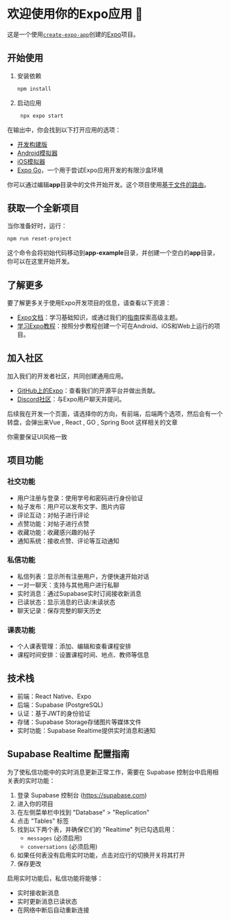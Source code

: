 # 欢迎使用你的Expo应用 👋

这是一个使用[`create-expo-app`](https://www.npmjs.com/package/create-expo-app)创建的[Expo](https://expo.dev)项目。

## 开始使用

1. 安装依赖

   ```bash
   npm install
   ```

2. 启动应用

   ```bash
    npx expo start
   ```

在输出中，你会找到以下打开应用的选项：

- [开发构建版](https://docs.expo.dev/develop/development-builds/introduction/)
- [Android模拟器](https://docs.expo.dev/workflow/android-studio-emulator/)
- [iOS模拟器](https://docs.expo.dev/workflow/ios-simulator/)
- [Expo Go](https://expo.dev/go)，一个用于尝试Expo应用开发的有限沙盒环境

你可以通过编辑**app**目录中的文件开始开发。这个项目使用[基于文件的路由](https://docs.expo.dev/router/introduction)。

## 获取一个全新项目

当你准备好时，运行：

```bash
npm run reset-project
```

这个命令会将初始代码移动到**app-example**目录，并创建一个空白的**app**目录，你可以在这里开始开发。

## 了解更多

要了解更多关于使用Expo开发项目的信息，请查看以下资源：

- [Expo文档](https://docs.expo.dev/)：学习基础知识，或通过我们的[指南](https://docs.expo.dev/guides)探索高级主题。
- [学习Expo教程](https://docs.expo.dev/tutorial/introduction/)：按照分步教程创建一个可在Android、iOS和Web上运行的项目。

## 加入社区

加入我们的开发者社区，共同创建通用应用。

- [GitHub上的Expo](https://github.com/expo/expo)：查看我们的开源平台并做出贡献。
- [Discord社区](https://chat.expo.dev)：与Expo用户聊天并提问。


后续我在开发一个页面，请选择你的方向，有前端，后端两个选项，然后会有一个转盘，会弹出来Vue , React , GO , Spring Boot 这样相关的文章

你需要保证UI风格一致

## 项目功能

### 社交功能
- 用户注册与登录：使用学号和密码进行身份验证
- 帖子发布：用户可以发布文字、图片内容
- 评论互动：对帖子进行评论
- 点赞功能：对帖子进行点赞
- 收藏功能：收藏感兴趣的帖子
- 通知系统：接收点赞、评论等互动通知

### 私信功能
- 私信列表：显示所有注册用户，方便快速开始对话
- 一对一聊天：支持与其他用户进行私聊
- 实时消息：通过Supabase实时订阅接收新消息
- 已读状态：显示消息的已读/未读状态
- 聊天记录：保存完整的聊天历史

### 课表功能
- 个人课表管理：添加、编辑和查看课程安排
- 课程时间安排：设置课程时间、地点、教师等信息

## 技术栈
- 前端：React Native、Expo
- 后端：Supabase (PostgreSQL)
- 认证：基于JWT的身份验证
- 存储：Supabase Storage存储图片等媒体文件
- 实时功能：Supabase Realtime提供实时消息和通知

## Supabase Realtime 配置指南

为了使私信功能中的实时消息更新正常工作，需要在 Supabase 控制台中启用相关表的实时功能：

1. 登录 Supabase 控制台 (https://supabase.com)
2. 进入你的项目
3. 在左侧菜单栏中找到 "Database" > "Replication"
4. 点击 "Tables" 标签
5. 找到以下两个表，并确保它们的 "Realtime" 列已勾选启用：
   - `messages` (必须启用)
   - `conversations` (必须启用)
6. 如果任何表没有启用实时功能，点击对应行的切换开关将其打开
7. 保存更改

启用实时功能后，私信功能将能够：
- 实时接收新消息
- 实时更新消息已读状态
- 在网络中断后自动重新连接